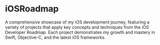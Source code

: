 # iOSRoadmap
A comprehensive showcase of my iOS development journey, featuring a variety of projects that apply key concepts and techniques from the iOS Developer Roadmap. Each project demonstrates my growth and mastery in Swift, Objective-C, and the latest iOS frameworks.
